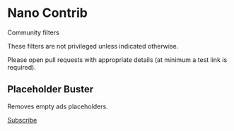 # Nano Contrib

Community filters

These filters are not privileged unless indicated otherwise.

Please open pull requests with appropriate details (at minimum a test link is
required).

## Placeholder Buster

Removes empty ads placeholders.

[Subscribe](https://subscribe.adblockplus.org/?location=https%3A%2F%2Fgitcdn.xyz%2Frepo%2FNanoAdblockerLab%2FNanoContrib%2Fmaster%2Fdist%2Fplaceholder-buster.txt&title=Nano%20Contrib%20Filters%20-%20Placeholder%20Buster)
